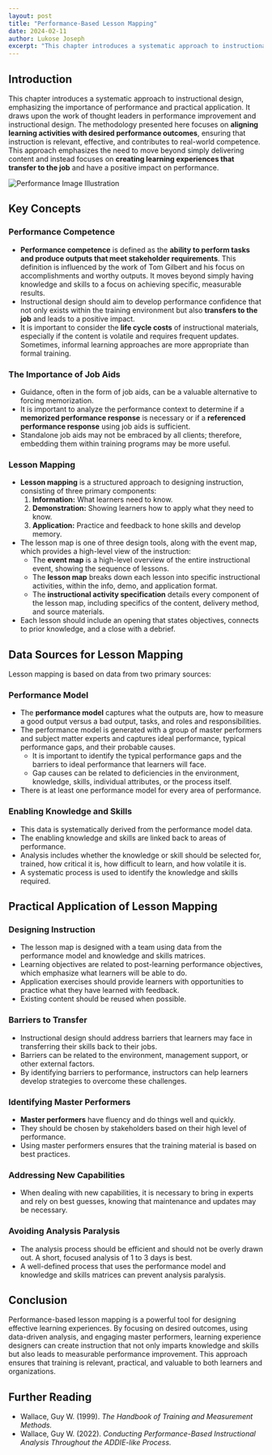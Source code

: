 ```yaml
---
layout: post
title: "Performance-Based Lesson Mapping"
date: 2024-02-11
author: Lukose Joseph
excerpt: "This chapter introduces a systematic approach to instructional design, emphasizing the importance of performance and practical application. It draws upon the work of thought leaders in performance improvement and instructional design..."
---
```


## Introduction
This chapter introduces a systematic approach to instructional design, emphasizing the importance of performance and practical application. It draws upon the work of thought leaders in performance improvement and instructional design. The methodology presented here focuses on **aligning learning activities with desired performance outcomes**, ensuring that instruction is relevant, effective, and contributes to real-world competence. This approach emphasizes the need to move beyond simply delivering content and instead focuses on **creating learning experiences that transfer to the job** and have a positive impact on performance.

![Performance Image Illustration](/lukofolio/images/illustrations/performance.svg)

## Key Concepts

### Performance Competence
- **Performance competence** is defined as the **ability to perform tasks and produce outputs that meet stakeholder requirements**. This definition is influenced by the work of Tom Gilbert and his focus on accomplishments and worthy outputs. It moves beyond simply having knowledge and skills to a focus on achieving specific, measurable results.
- Instructional design should aim to develop performance confidence that not only exists within the training environment but also **transfers to the job** and leads to a positive impact.
- It is important to consider the **life cycle costs** of instructional materials, especially if the content is volatile and requires frequent updates. Sometimes, informal learning approaches are more appropriate than formal training.

### The Importance of Job Aids
- Guidance, often in the form of job aids, can be a valuable alternative to forcing memorization.
- It is important to analyze the performance context to determine if a **memorized performance response** is necessary or if a **referenced performance response** using job aids is sufficient.
- Standalone job aids may not be embraced by all clients; therefore, embedding them within training programs may be more useful.

### Lesson Mapping
- **Lesson mapping** is a structured approach to designing instruction, consisting of three primary components:
  1. **Information:** What learners need to know.
  2. **Demonstration:** Showing learners how to apply what they need to know.
  3. **Application:** Practice and feedback to hone skills and develop memory.
- The lesson map is one of three design tools, along with the event map, which provides a high-level view of the instruction:
  - The **event map** is a high-level overview of the entire instructional event, showing the sequence of lessons.
  - The **lesson map** breaks down each lesson into specific instructional activities, within the info, demo, and application format.
  - The **instructional activity specification** details every component of the lesson map, including specifics of the content, delivery method, and source materials.
- Each lesson should include an opening that states objectives, connects to prior knowledge, and a close with a debrief.

## Data Sources for Lesson Mapping
Lesson mapping is based on data from two primary sources:

### Performance Model
- The **performance model** captures what the outputs are, how to measure a good output versus a bad output, tasks, and roles and responsibilities.
- The performance model is generated with a group of master performers and subject matter experts and captures ideal performance, typical performance gaps, and their probable causes.
  - It is important to identify the typical performance gaps and the barriers to ideal performance that learners will face.
  - Gap causes can be related to deficiencies in the environment, knowledge, skills, individual attributes, or the process itself.
- There is at least one performance model for every area of performance.

### Enabling Knowledge and Skills
- This data is systematically derived from the performance model data.
- The enabling knowledge and skills are linked back to areas of performance.
- Analysis includes whether the knowledge or skill should be selected for, trained, how critical it is, how difficult to learn, and how volatile it is.
- A systematic process is used to identify the knowledge and skills required.

## Practical Application of Lesson Mapping

### Designing Instruction
- The lesson map is designed with a team using data from the performance model and knowledge and skills matrices.
- Learning objectives are related to post-learning performance objectives, which emphasize what learners will be able to do.
- Application exercises should provide learners with opportunities to practice what they have learned with feedback.
- Existing content should be reused when possible.

### Barriers to Transfer
- Instructional design should address barriers that learners may face in transferring their skills back to their jobs.
- Barriers can be related to the environment, management support, or other external factors.
- By identifying barriers to performance, instructors can help learners develop strategies to overcome these challenges.

### Identifying Master Performers
- **Master performers** have fluency and do things well and quickly.
- They should be chosen by stakeholders based on their high level of performance.
- Using master performers ensures that the training material is based on best practices.

### Addressing New Capabilities
- When dealing with new capabilities, it is necessary to bring in experts and rely on best guesses, knowing that maintenance and updates may be necessary.

### Avoiding Analysis Paralysis
- The analysis process should be efficient and should not be overly drawn out. A short, focused analysis of 1 to 3 days is best.
- A well-defined process that uses the performance model and knowledge and skills matrices can prevent analysis paralysis.

## Conclusion
Performance-based lesson mapping is a powerful tool for designing effective learning experiences. By focusing on desired outcomes, using data-driven analysis, and engaging master performers, learning experience designers can create instruction that not only imparts knowledge and skills but also leads to measurable performance improvement. This approach ensures that training is relevant, practical, and valuable to both learners and organizations.

## Further Reading
- Wallace, Guy W. (1999). *The Handbook of Training and Measurement Methods.*
- Wallace, Guy W. (2022). *Conducting Performance-Based Instructional Analysis Throughout the ADDIE-like Process.*
